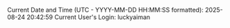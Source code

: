 Current Date and Time (UTC - YYYY-MM-DD HH:MM:SS formatted): 2025-08-24 20:42:59
Current User's Login: luckyaiman
